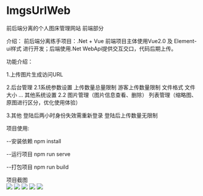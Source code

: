 # ImgsUrlWeb

前后端分离的个人图床管理网站 前端部分
 
介绍：
 前后端分离练手项目：.Net + Vue
 前端项目主体使用Vue2.0 及 Element-ui样式 进行开发；后端使用.Net WebApi提供交互交口，代码后期上传。
 
功能介绍：
 
 1.上传图片生成访问URL
 
 2.后台管理
   2.1系统参数设置
     上传数量总量限制
     游客上传数量限制
     文件格式
     文件大小
     ...
     其他系统设置
   2.2
     图片管理（图片信息查看、删除）
     列表管理（缩略图、原图进行区分，优化使用体验）

3.其他
  登陆后两小时身份失效需重新登录
  登陆后上传数量无限制
  
  
项目使用:

  --安装依赖
  npm install

  --运行项目
  npm run serve

  --打包项目
  npm run build
  
项目截图
<br/>
<img src="http://81.68.146.67:8000/imgsUrl/eedeb3f756904eac93dcdbf43cf3604a.png"/>
<img src="http://81.68.146.67:8000/imgsUrl/381e15bfd6bc48dbba970449e196fdc1.png"/>
<img src="http://81.68.146.67:8000/imgsUrl/c2f333f77a2c4d819d608d171a8cafc4.png"/>
<img src="http://81.68.146.67:8000/imgsUrl/21a8d6ff8108405c8219e44387ed70e5.png"/>
<img src="http://81.68.146.67:8000/imgsUrl/3842cbc4ae5e4715a9e134fbec6b6f1e.png"/>
